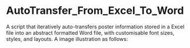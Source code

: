 # AutoTransfer_From_Excel_To_Word
A script that iteratively auto-transfers poster information stored in a Excel file into an abstract formatted Word file, with customisable font sizes, styles, and layouts.
A image illustration as follows:
